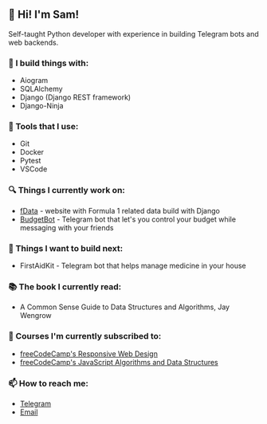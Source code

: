 ## 🤘 Hi! I'm Sam!
Self-taught Python developer with experience in building Telegram bots and web backends.

### 💫 I build things with:
* Aiogram
* SQLAlchemy
* Django (Django REST framework)
* Django-Ninja

### 🧰 Tools that I use:
* Git
* Docker
* Pytest
* VSCode

### 🔍 Things I currently work on:
* [fData](https://github.com/dynamicsamic/dynamicsamic/fdata) - website with Formula 1 related data build with Django
* [BudgetBot](https://github.com/dynamicsamic/dynamicsamic/budget_bot) - Telegram bot that let's you control your budget while messaging with your friends

### 🤔 Things I want to build next:
* FirstAidKit - Telegram bot that helps manage medicine in your house

### 📚 The book I currently read:
* A Common Sense Guide to Data Structures and Algorithms, Jay Wengrow

### 🔖 Courses I'm currently subscribed to:
* [freeCodeCamp's Responsive Web Design](https://www.freecodecamp.org/learn/2022/responsive-web-design)
* [freeCodeCamp's JavaScript Algorithms and Data Structures](https://www.freecodecamp.org/learn/javascript-algorithms-and-data-structures-v8)

### 📫 How to reach me:
* [Telegram](https://t.me/dynamicsamic/)
* [Email](mailto:mirabyansr@gmail.com)
